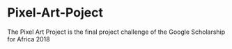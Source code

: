 # Pixel-Art-Poject
The Pixel Art Project is the final project challenge of the Google Scholarship for Africa 2018
